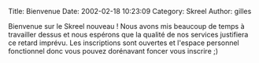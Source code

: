 Title: Bienvenue
Date: 2002-02-18 10:23:09
Category: Skreel
Author: gilles

Bienvenue sur le Skreel nouveau !
Nous avons mis beaucoup de temps à travailler dessus et nous espérons que la qualité de nos services justifiera ce retard imprévu. Les inscriptions sont ouvertes et l'espace personnel fonctionnel donc vous pouvez dorénavant foncer vous inscrire ;)